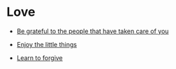 # Love


 - [Be grateful to the people that have taken care of you](../Be%20grateful%20to%20the%20people%20that%20have%20taken%20care%20of%20you/index.md)
    
 - [Enjoy the little things](../Enjoy%20the%20little%20things/index.md)
    
 - [Learn to forgive](../Learn%20to%20forgive/index.md)
    

